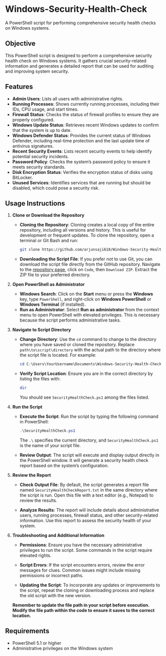 

# Windows-Security-Health-Check

A PowerShell script for performing comprehensive security health checks on Windows systems.

## Objective

This PowerShell script is designed to perform a comprehensive security health check on Windows systems. It gathers crucial security-related information and generates a detailed report that can be used for auditing and improving system security.

## Features

- **Admin Users**: Lists all users with administrative rights.
- **Running Processes**: Shows currently running processes, including their IDs, CPU usage, and start times.
- **Firewall Status**: Checks the status of firewall profiles to ensure they are properly configured.
- **Windows Update Status**: Retrieves recent Windows updates to confirm that the system is up to date.
- **Windows Defender Status**: Provides the current status of Windows Defender, including real-time protection and the last update time of antivirus signatures.
- **Recent Security Events**: Lists recent security events to help identify potential security incidents.
- **Password Policy**: Checks the system’s password policy to ensure it meets security standards.
- **Disk Encryption Status**: Verifies the encryption status of disks using BitLocker.
- **Unused Services**: Identifies services that are running but should be disabled, which could pose a security risk.

## **Usage Instructions**

1. **Clone or Download the Repository**

   - **Cloning the Repository**: Cloning creates a local copy of the entire repository, including all versions and history. This is useful for development or frequent updates. To clone the repository, open a terminal or Git Bash and run:
     ```bash
     git clone https://github.com/arjunsaji618/Windows-Security-Health-Check.git
     ```

   - **Downloading the Script File**: If you prefer not to use Git, you can download the script file directly from the GitHub repository. Navigate to the [repository page](https://github.com/arjunsaji618/Windows-Security-Health-Check), click on `Code`, then `Download ZIP`. Extract the ZIP file to your preferred directory.

2. **Open PowerShell as Administrator**

   - **Windows Search**: Click on the **Start** menu or press the **Windows** key, type `PowerShell`, and right-click on **Windows PowerShell** or **Windows Terminal** (if installed).
   - **Run as Administrator**: Select **Run as administrator** from the context menu to open PowerShell with elevated privileges. This is necessary because the script performs administrative tasks.

3. **Navigate to Script Directory**

   - **Change Directory**: Use the `cd` command to change to the directory where you have saved or cloned the repository. Replace `path\to\script\directory` with the actual path to the directory where the script file is located. For example:
     ```powershell
     cd C:\Users\YourUsername\Documents\Windows-Security-Health-Check
     ```

   - **Verify Script Location**: Ensure you are in the correct directory by listing the files with:
     ```powershell
     dir
     ```
     You should see `SecurityHealthCheck.ps1` among the files listed.

4. **Run the Script**

   - **Execute the Script**: Run the script by typing the following command in PowerShell:
     ```powershell
     .\SecurityHealthCheck.ps1
     ```
     The `.\` specifies the current directory, and `SecurityHealthCheck.ps1` is the name of your script file.

   - **Review Output**: The script will execute and display output directly in the PowerShell window. It will generate a security health check report based on the system’s configuration.

5. **Review the Report**

   - **Check Output File**: By default, the script generates a report file named `SecurityHealthCheckReport.txt` in the same directory where the script is run. Open this file with a text editor (e.g., Notepad) to review the results.

   - **Analyze Results**: The report will include details about administrative users, running processes, firewall status, and other security-related information. Use this report to assess the security health of your system.

6. **Troubleshooting and Additional Information**

   - **Permissions**: Ensure you have the necessary administrative privileges to run the script. Some commands in the script require elevated rights.
   - **Script Errors**: If the script encounters errors, review the error messages for clues. Common issues might include missing permissions or incorrect paths.

   - **Updating the Script**: To incorporate any updates or improvements to the script, repeat the cloning or downloading process and replace the old script with the new version.

   **Remember to update the file path in your script before execution. Modify the file path within the code to ensure it saves to the correct location.**

## Requirements

- PowerShell 5.1 or higher
- Administrative privileges on the Windows system

